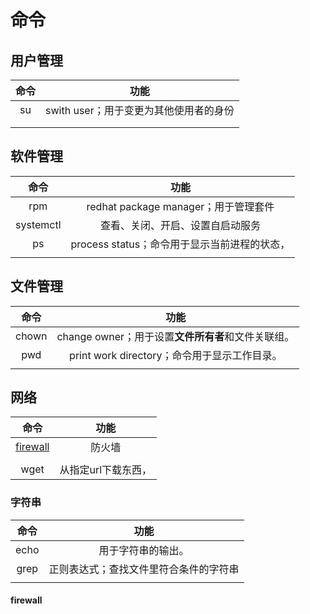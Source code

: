 # 命令

## 用户管理

| 命令 |                  功能                  |
| :--: | :------------------------------------: |
|  su  | swith user；用于变更为其他使用者的身份 |
|      |                                        |
|      |                                        |

## 软件管理

|   命令    |                     功能                     |
| :-------: | :------------------------------------------: |
|    rpm    |     redhat package manager；用于管理套件     |
| systemctl |       查看、关闭、开启、设置自启动服务       |
|    ps     | process status；命令用于显示当前进程的状态， |
|           |                                              |

## 文件管理

| 命令  |                        功能                        |
| :---: | :------------------------------------------------: |
| chown | change owner；用于设置**文件所有者**和文件关联组。 |
|  pwd  |    print work directory；命令用于显示工作目录。    |
|       |                                                    |



## 网络

|         命令          |        功能         |
| :-------------------: | :-----------------: |
| [firewall](#firewall) |       防火墙        |
|                       |                     |
|         wget          | 从指定url下载东西， |



### 字符串

| 命令 |                  功能                  |
| :--: | :------------------------------------: |
| echo |           用于字符串的输出。           |
| grep | 正则表达式；查找文件里符合条件的字符串 |
|      |                                        |





#### firewall

